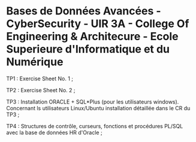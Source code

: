 # Bases de Données Avancées - CyberSecurity - UIR 3A - College Of Engineering & Architecure - Ecole Superieure d'Informatique et du Numérique

TP1 : Exercise Sheet No. 1 ;

TP2 : Exercise Sheet No. 2 ;

TP3 : Installation ORACLE + SQL*Plus (pour les utilisateurs windows). Concernant ls utilisateurs Linux/Ubuntu installation détaillée dans le CR du TP3 ;

TP4 : Structures de contrôle, curseurs, fonctions et procédures PL/SQL avec la base de données HR d'Oracle ;

